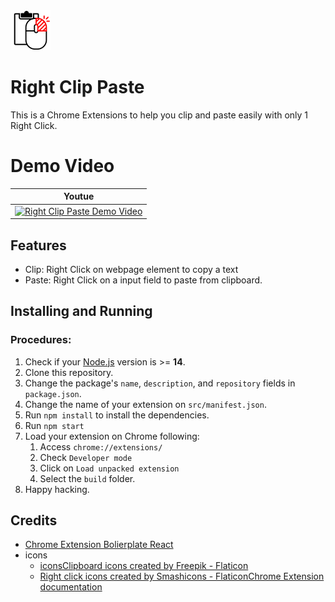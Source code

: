 <img src="src/assets/img/icon-128.png" width="64"/>

# Right Clip Paste

This is a Chrome Extensions to help you clip and paste easily with only 1 Right Click.

# Demo Video

| Youtue                                                                                                      |
| ----------------------------------------------------------------------------------------------------------- |
| [![Right Clip Paste Demo Video](http://img.youtube.com/vi/RTZRf6lojXo/0.jpg)](https://youtu.be/RTZRf6lojXo) |

## Features

- Clip: Right Click on webpage element to copy a text
- Paste: Right Click on a input field to paste from clipboard.

## Installing and Running

### Procedures:

1. Check if your [Node.js](https://nodejs.org/) version is >= **14**.
2. Clone this repository.
3. Change the package's `name`, `description`, and `repository` fields in `package.json`.
4. Change the name of your extension on `src/manifest.json`.
5. Run `npm install` to install the dependencies.
6. Run `npm start`
7. Load your extension on Chrome following:
   1. Access `chrome://extensions/`
   2. Check `Developer mode`
   3. Click on `Load unpacked extension`
   4. Select the `build` folder.
8. Happy hacking.

## Credits

- [Chrome Extension Bolierplate React](https://github.com/lxieyang/chrome-extension-boilerplate-react)
- icons
  - [iconsClipboard icons created by Freepik - Flaticon](https://www.flaticon.com/free-icons/clipboardhttps://webpack.js.org/concepts/)
  - [Right click icons created by Smashicons - FlaticonChrome Extension documentation](https://www.flaticon.com/free-icons/right-click)
